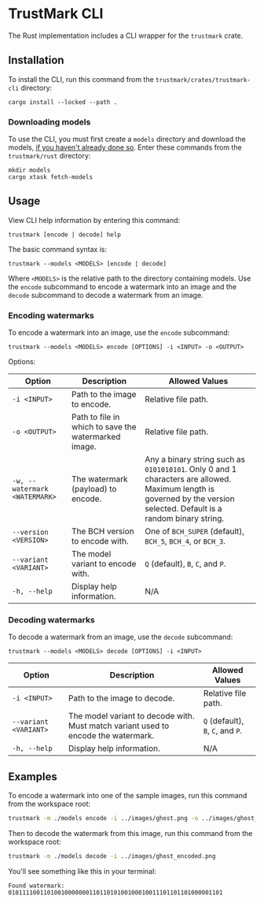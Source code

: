 # TrustMark CLI

The Rust implementation includes a CLI wrapper for the `trustmark` crate.

## Installation

To install the CLI, run this command from the `trustmark/crates/trustmark-cli` directory:

```
cargo install --locked --path .
```

### Downloading models 

To use the CLI, you must first create a `models` directory and download the models, [if you haven't already done so](../../README.md#download-models). Enter these commands from the `trustmark/rust` directory:

```
mkdir models
cargo xtask fetch-models
```

## Usage

View CLI help information by entering this command:

```
trustmark [encode | decode] help
```

The basic command syntax is:

```
trustmark --models <MODELS> [encode | decode]
```

Where `<MODELS>` is the relative path to the directory containing models.
Use the `encode` subcommand to encode a watermark into an image and the `decode` subcommand to decode a watermark from an image.

### Encoding watermarks

To encode a watermark into an image, use the `encode` subcommand:

```
trustmark --models <MODELS> encode [OPTIONS] -i <INPUT> -o <OUTPUT>
```

Options:

| Option |  Description | Allowed Values |
|--------|--------------|----------------|
| `-i <INPUT>` | Path to the image to encode. | Relative file path. | 
| `-o <OUTPUT>` | Path to file in which to save the watermarked image. | Relative file path. |
| `-w, --watermark <WATERMARK>` | The watermark (payload) to encode.  | Any a binary string such as  `0101010101`. Only 0 and 1 characters are allowed. Maximum length is governed by the version selected.  Default is a random binary string. |
| `--version <VERSION>`  |  The BCH version to encode with. | One of `BCH_SUPER` (default), `BCH_5`, `BCH_4`, or `BCH_3`. |
| `--variant <VARIANT>`  | The model variant to encode with. | `Q` (default), `B`, `C`, and `P`. |
| `-h, --help` | Display help information. | N/A |

### Decoding watermarks

To decode a watermark from an image, use the `decode` subcommand:

```
trustmark --models <MODELS> decode [OPTIONS] -i <INPUT>
```

| Option |  Description | Allowed Values |
|--------|--------------|----------------|
| `-i <INPUT>` | Path to the image to decode. | Relative file path. |
| `--variant <VARIANT>`  | The model variant to decode with.  Must match variant used to encode the watermark. | `Q` (default), `B`, `C`, and `P`.  |
| `-h, --help` | Display help information. | N/A |

## Examples

To encode a watermark into one of the sample images, run this command from the workspace root:

```sh
trustmark -m ./models encode -i ../images/ghost.png -o ../images/ghost_encoded.png
```

Then to decode the watermark from this image, run this command from the workspace root:

```sh
trustmark -m ./models decode -i ../images/ghost_encoded.png
```

You'll see something like this in your terminal:

```
Found watermark: 0101111001101001000000011011010100100010011101101101000001101
```

